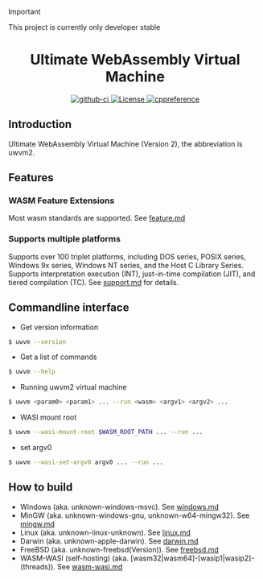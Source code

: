 > [!IMPORTANT]
> This project is currently only developer stable
>

<div style="text-align:center">
    <h1>Ultimate WebAssembly Virtual Machine</h1>
    <a href="https://github.com/UlteSoft/uwvm2/actions?query=workflow%3ACI">
        <img src="https://img.shields.io/github/actions/workflow/status/UlteSoft/uwvm2/ci.yml?branch=master" alt="github-ci" />
    </a>
    <a href="LICENSE.md">
        <img src="https://img.shields.io/badge/License-ASHP%201.0-green.svg", alt="License" />
    </a>
    <a href="https://en.cppreference.com">
        <img src="https://img.shields.io/badge/language-c++26-blue.svg", alt="cppreference" />
    </a>
</div>

## Introduction
Ultimate WebAssembly Virtual Machine (Version 2), the abbreviation is uwvm2.

## Features
### WASM Feature Extensions
Most wasm standards are supported. See [feature.md](documents/features.md)

### Supports multiple platforms
Supports over 100 triplet platforms, including DOS series, POSIX series, Windows 9x series, Windows NT series, and the Host C Library Series. Supports interpretation execution (INT), just-in-time compilation (JIT), and tiered compilation (TC). See [support.md](documents/support.md) for details.

## Commandline interface
* Get version information
```bash
$ uwvm --version
```
* Get a list of commands
```bash
$ uwvm --help
```
* Running uwvm2 virtual machine
```bash
$ uwvm <param0> <param1> ... --run <wasm> <argv1> <argv2> ...
```
* WASI mount root
```bash
$ uwvm --wasi-mount-root $WASM_ROOT_PATH ... --run ...
```
* set argv0
```bash
$ uwvm --wasi-set-argv0 argv0 ... --run ...
```

## How to build
* Windows (aka. unknown-windows-msvc). See [windows.md](documents/how-to-build/windows.md)
* MinGW (aka. unknown-windows-gnu, unknown-w64-mingw32). See [mingw.md](documents/how-to-build/mingw.md)
* Linux (aka. unknown-linux-unknown). See [linux.md](documents/how-to-build/linux.md)
* Darwin (aka. unknown-apple-darwin). See [darwin.md](documents/how-to-build/darwin.md)
* FreeBSD (aka. unknown-freebsd(Version)). See [freebsd.md](documents/how-to-build/freebsd.md)
* WASM-WASI (self-hosting) (aka. [wasm32|wasm64]-[wasip1|wasip2]-(threads)). See [wasm-wasi.md](documents/how-to-build/wasm-wasi.md)
